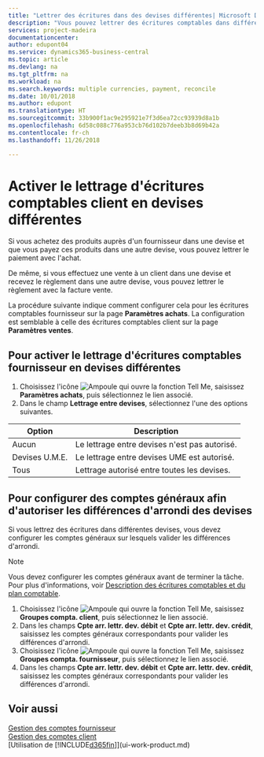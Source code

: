 ```yaml
---
title: "Lettrer des écritures dans des devises différentes| Microsoft Docs"
description: "Vous pouvez lettrer des écritures comptables dans différentes devises si vous effectuez une vente à un client dans une devise et recevez le règlement dans une autre devise."
services: project-madeira
documentationcenter: 
author: edupont04
ms.service: dynamics365-business-central
ms.topic: article
ms.devlang: na
ms.tgt_pltfrm: na
ms.workload: na
ms.search.keywords: multiple currencies, payment, reconcile
ms.date: 10/01/2018
ms.author: edupont
ms.translationtype: HT
ms.sourcegitcommit: 33b900f1ac9e295921e7f3d6ea72cc93939d8a1b
ms.openlocfilehash: 6d58c088c776a953cb76d102b7deeb3b8d69b42a
ms.contentlocale: fr-ch
ms.lasthandoff: 11/26/2018

---
```

# <a name="enable-application-of-ledger-entries-in-different-currencies"></a>Activer le lettrage d'écritures comptables client en devises différentes
Si vous achetez des produits auprès d'un fournisseur dans une devise et que vous payez ces produits dans une autre devise, vous pouvez lettrer le paiement avec l'achat.

De même, si vous effectuez une vente à un client dans une devise et recevez le règlement dans une autre devise, vous pouvez lettrer le règlement avec la facture vente.

La procédure suivante indique comment configurer cela pour les écritures comptables fournisseur sur la page **Paramètres achats**. La configuration est semblable à celle des écritures comptables client sur la page **Paramètres ventes**.

## <a name="to-enable-application-of-vendor-ledger-entries-in-different-currencies"></a>Pour activer le lettrage d'écritures comptables fournisseur en devises différentes
1. Choisissez l'icône ![Ampoule qui ouvre la fonction Tell Me](media/ui-search/search_small.png "Dites-moi ce que vous voulez faire"), saisissez **Paramètres achats**, puis sélectionnez le lien associé.
2. Dans le champ **Lettrage entre devises**, sélectionnez l'une des options suivantes.

| Option | Description |
| --- | --- |
| Aucun |Le lettrage entre devises n'est pas autorisé. |
| Devises U.M.E. |Le lettrage entre devises UME est autorisé. |
| Tous |Lettrage autorisé entre toutes les devises. |

## <a name="to-set-up-gl-accounts-for-currency-application-rounding-differences"></a>Pour configurer des comptes généraux afin d'autoriser les différences d'arrondi des devises  
Si vous lettrez des écritures dans différentes devises, vous devez configurer les comptes généraux sur lesquels valider les différences d'arrondi.  

> [!NOTE]  
>  Vous devez configurer les comptes généraux avant de terminer la tâche. Pour plus d'informations, voir [Description des écritures comptables et du plan comptable](finance-general-ledger.md).

1. Choisissez l'icône ![Ampoule qui ouvre la fonction Tell Me](media/ui-search/search_small.png "Dites-moi ce que vous voulez faire"), saisissez **Groupes compta. client**, puis sélectionnez le lien associé.  
2. Dans les champs **Cpte arr. lettr. dev. débit** et **Cpte arr. lettr. dev. crédit**, saisissez les comptes généraux correspondants pour valider les différences d'arrondi.  
3. Choisissez l'icône ![Ampoule qui ouvre la fonction Tell Me](media/ui-search/search_small.png "Dites-moi ce que vous voulez faire"), saisissez **Groupes compta. fournisseur**, puis sélectionnez le lien associé.  
4. Dans les champs **Cpte arr. lettr. dev. débit** et **Cpte arr. lettr. dev. crédit**, saisissez les comptes généraux correspondants pour valider les différences d'arrondi.  

## <a name="see-also"></a>Voir aussi
[Gestion des comptes fournisseur](payables-manage-payables.md)  
[Gestion des comptes client](receivables-manage-receivables.md)  
[Utilisation de [!INCLUDE[d365fin](includes/d365fin_md.md)]](ui-work-product.md)

